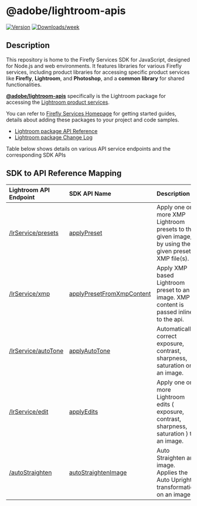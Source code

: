 # @adobe/lightroom-apis

[![Version](https://img.shields.io/npm/v/@adobe/lightroom-apis.svg)](https://npmjs.org/package/@adobe/lightroom-apis)
[![Downloads/week](https://img.shields.io/npm/dw/@adobe/lightroom-apis.svg)](https://npmjs.org/package/@adobe/lightroom-apis)

## Description

This repository is home to the Firefly Services SDK for JavaScript, designed for Node.js and web environments. It features libraries for various Firefly services, including product libraries for accessing specific product services like **Firefly**, **Lightroom**, and **Photoshop**, and a **common** **library** for shared functionalities. 

**[@adobe/lightroom-apis](https://www.npmjs.com/package/@adobe/lightroom-apis)** specifically is the Lightroom package for accessing the [Lightroom product services](https://developer.adobe.com/firefly-services/docs/lightroom/).

You can refer to [Firefly Services Homepage](https://github.com/Firefly-Services/firefly-services-sdk-js/blob/main/README.md) for getting started guides, details about adding these packages to your project and code samples.

- [Lightroom package API Reference](https://github.com/Firefly-Services/firefly-services-sdk-js/blob/main/docs/lightroom/index.md)
- [Lightroom package Change Log](https://github.com/Firefly-Services/firefly-services-sdk-js/blob/main/packages/lighroom/CHANGELOG.md)

Table below shows details on various API service endpoints and the corresponding SDK APIs

## SDK to API Reference Mapping

| Lightroom API Endpoint | SDK API Name | Description  |
|:----------|:----------|:----------|
| [/lrService/presets](https://developer.adobe.com/firefly-services/docs/lightroom/api/lightroom_applyPresets/) |[applyPreset](https://github.com/Firefly-Services/firefly-services-sdk-js/blob/main/docs/lightroom/classes/LightroomClient.md#applypreset) |Apply one or more XMP Lightroom presets to the given image, by using the given preset XMP file(s). |
| [/lrService/xmp](https://developer.adobe.com/firefly-services/docs/lightroom/api/lightroom_applyXMP/) |[applyPresetFromXmpContent](https://github.com/Firefly-Services/firefly-services-sdk-js/blob/main/docs/lightroom/classes/LightroomClient.md#applypresetfromxmpcontent) |Apply XMP based Lightroom preset to an image. XMP content is passed inline to the api. |
| [/lrService/autoTone](https://developer.adobe.com/firefly-services/docs/lightroom/api/lightroom_autoTone/) |[applyAutoTone](https://github.com/Firefly-Services/firefly-services-sdk-js/blob/main/docs/lightroom/classes/LightroomClient.md#applyautotone) |Automatically correct exposure, contrast, sharpness, saturation on an image. |
| [/lrService/edit](https://developer.adobe.com/firefly-services/docs/lightroom/api/lightroom_edits/) |[applyEdits](https://github.com/Firefly-Services/firefly-services-sdk-js/blob/main/docs/lightroom/classes/LightroomClient.md#applyedits) |Apply one or more Lightroom edits ( exposure, contrast, sharpness, saturation ) to an image. |
| [/autoStraighten](https://developer.adobe.com/firefly-services/docs/lightroom/api/lightroom_autoStraighten/) |[autoStraightenImage](https://github.com/Firefly-Services/firefly-services-sdk-js/blob/main/docs/lightroom/classes/LightroomClient.md#autostraightenimage) |Auto Straighten an image. Applies the Auto Upright transformation on an image. |
